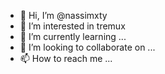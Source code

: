 - 👋 Hi, I’m @nassimxty
- 👀 I’m interested in tremux 
- 🌱 I’m currently learning ...
- 💞️ I’m looking to collaborate on ...
- 📫 How to reach me ...

<!---
nassimxty/nassimxty is a ✨ special ✨ repository because its `README.md` (this file) appears on your GitHub profile.
You can click the Preview link to take a look at your changes.
--->
